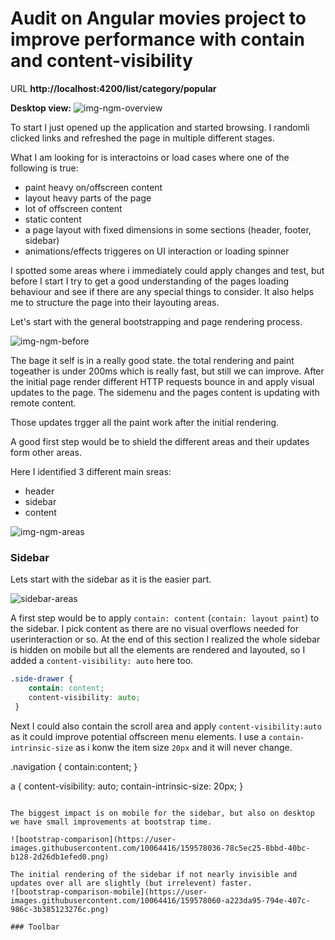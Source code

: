 # Audit on Angular movies project to improve performance with contain and content-visibility

URL
**http://localhost:4200/list/category/popular**

**Desktop view:**
![img-ngm-overview](https://user-images.githubusercontent.com/10064416/159577772-30983977-65b9-40a8-bc1a-293922bb7876.png)

To start I just opened up the application and started browsing. I randomli clicked links and refreshed the page in multiple different stages.

What I am looking for is interactoins or load cases where one of the following is true:
- paint heavy on/offscreen content
- layout heavy parts of the page
- lot of offscreen content
- static content
- a page layout with fixed dimensions in some sections (header, footer, sidebar)
- animations/effects triggeres on UI interaction or loading spinner

I spotted some areas where i immediately could apply changes and test, but before I start I try to get a good understanding of the pages loading behaviour and see if there are any special things to consider.
It also helps me to structure the page into their layouting areas.


Let's start with the general bootstrapping and page rendering process.

![img-ngm-before](https://user-images.githubusercontent.com/10064416/159577824-84507a1f-3628-43a7-b287-321000d3cbf2.png)

The bage it self is in a really good state. the total rendering and paint togeather is under 200ms which is really fast, but still we can improve.
After the initial page render different HTTP requests bounce in and apply visual updates to the page. The sidemenu and the pages content is updating with remote content.

Those updates trgger all the paint work after the initial rendering.

A good first step would be to shield the different areas and their updates form other areas.

Here I identified 3 different main sreas:
- header
- sidebar
- content

![img-ngm-areas](https://user-images.githubusercontent.com/10064416/159577882-015333a6-31ba-437e-94be-4eb9c29f2ee3.png)



### Sidebar

Lets start with the sidebar as it is the easier part.

![sidebar-areas](https://user-images.githubusercontent.com/10064416/159578010-439bbd16-fdcf-4b32-8056-1795188f57e1.png)


A first step would be to apply `contain: content` (`contain: layout paint`) to the sidebar. I pick content as there are no visual overflows needed for userinteraction or so. At the end of this section I realized the whole sidebar is hidden on mobile but all the elements are rendered and layouted, so I added a `content-visibility: auto`  here too.

```css 
.side-drawer {
    contain: content;
    content-visibility: auto;
 }
```

Next I could also contain the scroll area and apply `content-visibility:auto` as it could improve potential offscreen menu elements.
I use a `contain-intrinsic-size` as i konw the item size `20px` and it will never change.

.navigation {
  contain:content;
}

a {
  content-visibility: auto;
  contain-intrinsic-size: 20px;
}
```

The biggest impact is on mobile for the sidebar, but also on desktop we have small improvements at bootstrap time.

![bootstrap-comparison](https://user-images.githubusercontent.com/10064416/159578036-78c5ec25-8bbd-40bc-b128-2d26db1efed0.png)

The initial rendering of the sidebar if not nearly invisible and updates over all are slightly (but irrelevent) faster.
![bootstrap-comparison-mobile](https://user-images.githubusercontent.com/10064416/159578060-a223da95-794e-407c-986c-3b385123276c.png)

### Toolbar



